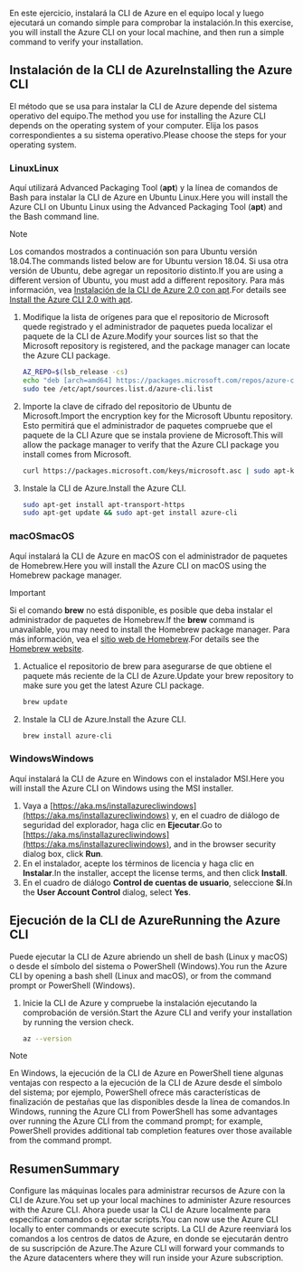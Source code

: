 
<span data-ttu-id="1b445-101">En este ejercicio, instalará la CLI de Azure en el equipo local y luego ejecutará un comando simple para comprobar la instalación.</span><span class="sxs-lookup"><span data-stu-id="1b445-101">In this exercise, you will install the Azure CLI on your local machine, and then run a simple command to verify your installation.</span></span> 

## <a name="installing-the-azure-cli"></a><span data-ttu-id="1b445-102">Instalación de la CLI de Azure</span><span class="sxs-lookup"><span data-stu-id="1b445-102">Installing the Azure CLI</span></span>
<span data-ttu-id="1b445-103">El método que se usa para instalar la CLI de Azure depende del sistema operativo del equipo.</span><span class="sxs-lookup"><span data-stu-id="1b445-103">The method you use for installing the Azure CLI depends on the operating system of your computer.</span></span> <span data-ttu-id="1b445-104">Elija los pasos correspondientes a su sistema operativo.</span><span class="sxs-lookup"><span data-stu-id="1b445-104">Please choose the steps for your operating system.</span></span>

### <a name="linux"></a><span data-ttu-id="1b445-105">Linux</span><span class="sxs-lookup"><span data-stu-id="1b445-105">Linux</span></span>
<span data-ttu-id="1b445-106">Aquí utilizará Advanced Packaging Tool (**apt**) y la línea de comandos de Bash para instalar la CLI de Azure en Ubuntu Linux.</span><span class="sxs-lookup"><span data-stu-id="1b445-106">Here you will install the Azure CLI on Ubuntu Linux using the Advanced Packaging Tool (**apt**) and the Bash command line.</span></span>

> [!NOTE]
> <span data-ttu-id="1b445-107">Los comandos mostrados a continuación son para Ubuntu versión 18.04.</span><span class="sxs-lookup"><span data-stu-id="1b445-107">The commands listed below are for Ubuntu version 18.04.</span></span> <span data-ttu-id="1b445-108">Si usa otra versión de Ubuntu, debe agregar un repositorio distinto.</span><span class="sxs-lookup"><span data-stu-id="1b445-108">If you are using a different version of Ubuntu, you must add a different repository.</span></span> <span data-ttu-id="1b445-109">Para más información, vea [Instalación de la CLI de Azure 2.0 con apt](https://docs.microsoft.com/cli/azure/install-azure-cli-apt).</span><span class="sxs-lookup"><span data-stu-id="1b445-109">For details see [Install the Azure CLI 2.0 with apt](https://docs.microsoft.com/cli/azure/install-azure-cli-apt).</span></span>

1. <span data-ttu-id="1b445-110">Modifique la lista de orígenes para que el repositorio de Microsoft quede registrado y el administrador de paquetes pueda localizar el paquete de la CLI de Azure.</span><span class="sxs-lookup"><span data-stu-id="1b445-110">Modify your sources list so that the Microsoft repository is registered, and the package manager can locate the Azure CLI package.</span></span>

    ```bash
    AZ_REPO=$(lsb_release -cs)
    echo "deb [arch=amd64] https://packages.microsoft.com/repos/azure-cli/ $AZ_REPO main" | \
    sudo tee /etc/apt/sources.list.d/azure-cli.list
    ```
1. <span data-ttu-id="1b445-111">Importe la clave de cifrado del repositorio de Ubuntu de Microsoft.</span><span class="sxs-lookup"><span data-stu-id="1b445-111">Import the encryption key for the Microsoft Ubuntu repository.</span></span> <span data-ttu-id="1b445-112">Esto permitirá que el administrador de paquetes compruebe que el paquete de la CLI Azure que se instala proviene de Microsoft.</span><span class="sxs-lookup"><span data-stu-id="1b445-112">This will allow the package manager to verify that the Azure CLI package you install comes from Microsoft.</span></span>

    ```bash
    curl https://packages.microsoft.com/keys/microsoft.asc | sudo apt-key add -
    ```
1. <span data-ttu-id="1b445-113">Instale la CLI de Azure.</span><span class="sxs-lookup"><span data-stu-id="1b445-113">Install the Azure CLI.</span></span>

    ```bash
    sudo apt-get install apt-transport-https
    sudo apt-get update && sudo apt-get install azure-cli
    ```

### <a name="macos"></a><span data-ttu-id="1b445-114">macOS</span><span class="sxs-lookup"><span data-stu-id="1b445-114">macOS</span></span>
<span data-ttu-id="1b445-115">Aquí instalará la CLI de Azure en macOS con el administrador de paquetes de Homebrew.</span><span class="sxs-lookup"><span data-stu-id="1b445-115">Here you will install the Azure CLI on macOS using the Homebrew package manager.</span></span>

> [!IMPORTANT]
> <span data-ttu-id="1b445-116">Si el comando **brew** no está disponible, es posible que deba instalar el administrador de paquetes de Homebrew.</span><span class="sxs-lookup"><span data-stu-id="1b445-116">If the **brew** command is unavailable, you may need to install the Homebrew package manager.</span></span> <span data-ttu-id="1b445-117">Para más información, vea el [sitio web de Homebrew](https://brew.sh/).</span><span class="sxs-lookup"><span data-stu-id="1b445-117">For details see the [Homebrew website](https://brew.sh/).</span></span>

1. <span data-ttu-id="1b445-118">Actualice el repositorio de brew para asegurarse de que obtiene el paquete más reciente de la CLI de Azure.</span><span class="sxs-lookup"><span data-stu-id="1b445-118">Update your brew repository to make sure you get the latest Azure CLI package.</span></span>

    ```bash
    brew update
    ```
1. <span data-ttu-id="1b445-119">Instale la CLI de Azure.</span><span class="sxs-lookup"><span data-stu-id="1b445-119">Install the Azure CLI.</span></span>

    ```bash
    brew install azure-cli
    ```

### <a name="windows"></a><span data-ttu-id="1b445-120">Windows</span><span class="sxs-lookup"><span data-stu-id="1b445-120">Windows</span></span>
<span data-ttu-id="1b445-121">Aquí instalará la CLI de Azure en Windows con el instalador MSI.</span><span class="sxs-lookup"><span data-stu-id="1b445-121">Here you will install the Azure CLI on Windows using the MSI installer.</span></span>

1. <span data-ttu-id="1b445-122">Vaya a [https://aka.ms/installazurecliwindows](https://aka.ms/installazurecliwindows) y, en el cuadro de diálogo de seguridad del explorador, haga clic en **Ejecutar**.</span><span class="sxs-lookup"><span data-stu-id="1b445-122">Go to [https://aka.ms/installazurecliwindows](https://aka.ms/installazurecliwindows), and in the browser security dialog box, click **Run**.</span></span>
1. <span data-ttu-id="1b445-123">En el instalador, acepte los términos de licencia y haga clic en **Instalar**.</span><span class="sxs-lookup"><span data-stu-id="1b445-123">In the installer, accept the license terms, and then click **Install**.</span></span>
1. <span data-ttu-id="1b445-124">En el cuadro de diálogo **Control de cuentas de usuario**, seleccione **Sí**.</span><span class="sxs-lookup"><span data-stu-id="1b445-124">In the **User Account Control** dialog, select **Yes**.</span></span>

## <a name="running-the-azure-cli"></a><span data-ttu-id="1b445-125">Ejecución de la CLI de Azure</span><span class="sxs-lookup"><span data-stu-id="1b445-125">Running the Azure CLI</span></span>
<span data-ttu-id="1b445-126">Puede ejecutar la CLI de Azure abriendo un shell de bash (Linux y macOS) o desde el símbolo del sistema o PowerShell (Windows).</span><span class="sxs-lookup"><span data-stu-id="1b445-126">You run the Azure CLI by opening a bash shell (Linux and macOS), or from the command prompt or PowerShell (Windows).</span></span>

1. <span data-ttu-id="1b445-127">Inicie la CLI de Azure y compruebe la instalación ejecutando la comprobación de versión.</span><span class="sxs-lookup"><span data-stu-id="1b445-127">Start the Azure CLI and verify your installation by running the version check.</span></span>

    ```bash
    az --version
    ```

> [!NOTE]
> <span data-ttu-id="1b445-128">En Windows, la ejecución de la CLI de Azure en PowerShell tiene algunas ventajas con respecto a la ejecución de la CLI de Azure desde el símbolo del sistema; por ejemplo, PowerShell ofrece más características de finalización de pestañas que las disponibles desde la línea de comandos.</span><span class="sxs-lookup"><span data-stu-id="1b445-128">In Windows, running the Azure CLI from PowerShell has some advantages over running the Azure CLI from the command prompt; for example, PowerShell provides additional tab completion features over those available from the command prompt.</span></span> 

## <a name="summary"></a><span data-ttu-id="1b445-129">Resumen</span><span class="sxs-lookup"><span data-stu-id="1b445-129">Summary</span></span>
<span data-ttu-id="1b445-130">Configure las máquinas locales para administrar recursos de Azure con la CLI de Azure.</span><span class="sxs-lookup"><span data-stu-id="1b445-130">You set up your local machines to administer Azure resources with the Azure CLI.</span></span> <span data-ttu-id="1b445-131">Ahora puede usar la CLI de Azure localmente para especificar comandos o ejecutar scripts.</span><span class="sxs-lookup"><span data-stu-id="1b445-131">You can now use the Azure CLI locally to enter commands or execute scripts.</span></span> <span data-ttu-id="1b445-132">La CLI de Azure reenviará los comandos a los centros de datos de Azure, en donde se ejecutarán dentro de su suscripción de Azure.</span><span class="sxs-lookup"><span data-stu-id="1b445-132">The Azure CLI will forward your commands to the Azure datacenters where they will run inside your Azure subscription.</span></span>

